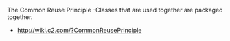 The Common Reuse Principle -Classes that are used together are packaged together.

- http://wiki.c2.com/?CommonReusePrinciple
